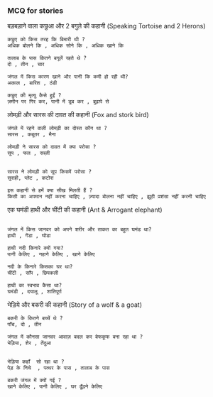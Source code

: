 ### MCQ for stories

बड़बड़ाने वाला कछुआ और 2 बगुले की कहानी (Speaking Tortoise and 2 Herons)
```
कछुए को किस तरह कि बिमारी थी ?
अधिक बोलने कि , अधिक सोने कि , अधिक खाने कि 

तालाब के पास कितने बगूलें रहते थे ?
दो , तीन , चार 

जंगल में किस कारण खाने और पानी कि कमी हो रही थी?
अकाल , बारिश , ठंडी 

कछुए की मृत्यु कैसे हुईं ?
ज़मीन पर गिर कर, पानी में डूब कर , बुढ़ापे से 
```

लोमड़ी और सारस की दावत की कहानी (Fox and stork bird)
```
जंगले में रहने वाली लोमड़ी का दोस्त कौन था ?
सारस , कबूतर , मैना 

लोमड़ी ने सारस को दावत में क्या परोसा ?
सूप , फल , सब्ज़ी 


सारस ने लोमड़ी को सूप किसमें परोसा ?
सुराही, प्लेट , कटोरा 

इस कहानी से हमें क्या सीख मिलती हैं ?
किसी का अपमान नहीं करना चाहिए , ज़्यादा बोलना नहीं चाहिए , झूठी प्रशंसा नहीं करनी चाहिए 
```

एक घमंडी हाथी और चींटी की कहानी (Ant & Arrogant elephant)

```

जंगल में किस जानवर को अपने शरीर और ताकत का बहुत घमंड था?
हाथी , गेंडा , घोडा 

हाथी नदी किनारे क्यों गया?
पानी केलिए , नहाने केलिए , खाने केलिए 

नदी के किनारे किसका घर था?
चींटी , साँप , छिपकली 

हाथी का स्वभाव कैसा था?
घमंडी , दयालू , शांतिपूर्ण 
```

भेड़िये और बकरी की कहानी (Story of a wolf & a goat) 
```
बकरी के कितने बच्चें थे ?
पाँच, दो , तीन 

जंगल में कौनसा जानवर आवाज़ बदल कर बेफकूफ बना रहा था ?
भेड़िया, शेर , तेंदुआ 


भेड़िया कहाँ  सो रहा था ?
पेड़ के निचे  , पत्थर के पास , तालाब के पास 

बकरी जंगल में क्यों गई ?
खाने केलिए , पानी केलिए , घर ढूँढ़ने केलिए 
```

